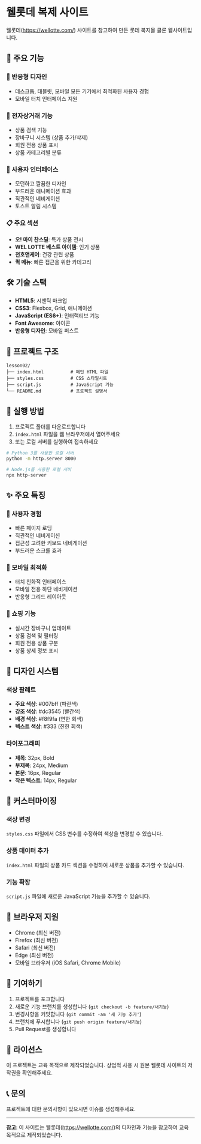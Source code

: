 # 웰롯데 복제 사이트

웰롯데(https://wellotte.com/) 사이트를 참고하여 만든 롯데 복지몰 클론 웹사이트입니다.

## 🚀 주요 기능

### 📱 반응형 디자인
- 데스크톱, 태블릿, 모바일 모든 기기에서 최적화된 사용자 경험
- 모바일 터치 인터페이스 지원

### 🛒 전자상거래 기능
- 상품 검색 기능
- 장바구니 시스템 (상품 추가/삭제)
- 회원 전용 상품 표시
- 상품 카테고리별 분류

### 🎨 사용자 인터페이스
- 모던하고 깔끔한 디자인
- 부드러운 애니메이션 효과
- 직관적인 네비게이션
- 토스트 알림 시스템

### 📋 주요 섹션
- **오! 마이 찬스딜**: 특가 상품 전시
- **WEL LOTTE 베스트 아이템**: 인기 상품
- **천호앤케어**: 건강 관련 상품
- **퀵 메뉴**: 빠른 접근을 위한 카테고리

## 🛠️ 기술 스택

- **HTML5**: 시맨틱 마크업
- **CSS3**: Flexbox, Grid, 애니메이션
- **JavaScript (ES6+)**: 인터랙티브 기능
- **Font Awesome**: 아이콘
- **반응형 디자인**: 모바일 퍼스트

## 📁 프로젝트 구조

```
lesson02/
├── index.html          # 메인 HTML 파일
├── styles.css          # CSS 스타일시트
├── script.js           # JavaScript 기능
└── README.md           # 프로젝트 설명서
```

## 🚀 실행 방법

1. 프로젝트 폴더를 다운로드합니다
2. `index.html` 파일을 웹 브라우저에서 열어주세요
3. 또는 로컬 서버를 실행하여 접속하세요

```bash
# Python 3를 사용한 로컬 서버
python -m http.server 8000

# Node.js를 사용한 로컬 서버
npx http-server
```

## ✨ 주요 특징

### 🎯 사용자 경험
- 빠른 페이지 로딩
- 직관적인 네비게이션
- 접근성 고려한 키보드 네비게이션
- 부드러운 스크롤 효과

### 📱 모바일 최적화
- 터치 친화적 인터페이스
- 모바일 전용 하단 네비게이션
- 반응형 그리드 레이아웃

### 🛒 쇼핑 기능
- 실시간 장바구니 업데이트
- 상품 검색 및 필터링
- 회원 전용 상품 구분
- 상품 상세 정보 표시

## 🎨 디자인 시스템

### 색상 팔레트
- **주요 색상**: #007bff (파란색)
- **강조 색상**: #dc3545 (빨간색)
- **배경 색상**: #f8f9fa (연한 회색)
- **텍스트 색상**: #333 (진한 회색)

### 타이포그래피
- **제목**: 32px, Bold
- **부제목**: 24px, Medium
- **본문**: 16px, Regular
- **작은 텍스트**: 14px, Regular

## 🔧 커스터마이징

### 색상 변경
`styles.css` 파일에서 CSS 변수를 수정하여 색상을 변경할 수 있습니다.

### 상품 데이터 추가
`index.html` 파일의 상품 카드 섹션을 수정하여 새로운 상품을 추가할 수 있습니다.

### 기능 확장
`script.js` 파일에 새로운 JavaScript 기능을 추가할 수 있습니다.

## 📱 브라우저 지원

- Chrome (최신 버전)
- Firefox (최신 버전)
- Safari (최신 버전)
- Edge (최신 버전)
- 모바일 브라우저 (iOS Safari, Chrome Mobile)

## 🤝 기여하기

1. 프로젝트를 포크합니다
2. 새로운 기능 브랜치를 생성합니다 (`git checkout -b feature/새기능`)
3. 변경사항을 커밋합니다 (`git commit -am '새 기능 추가'`)
4. 브랜치에 푸시합니다 (`git push origin feature/새기능`)
5. Pull Request를 생성합니다

## 📄 라이선스

이 프로젝트는 교육 목적으로 제작되었습니다. 상업적 사용 시 원본 웰롯데 사이트의 저작권을 확인해주세요.

## 📞 문의

프로젝트에 대한 문의사항이 있으시면 이슈를 생성해주세요.

---

**참고**: 이 사이트는 웰롯데(https://wellotte.com/)의 디자인과 기능을 참고하여 교육 목적으로 제작되었습니다.
